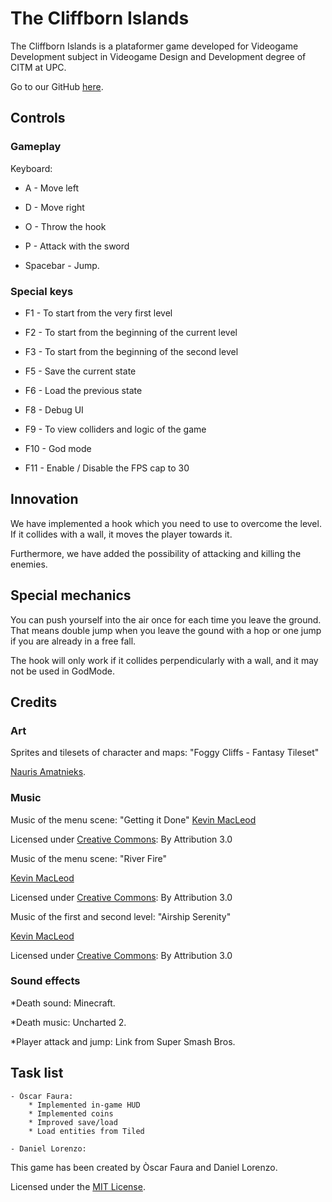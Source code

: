 # The Cliffborn Islands

The Cliffborn Islands is a plataformer game developed for Videogame Development subject in Videogame Design and
Development degree of CITM at UPC.



Go to our GitHub [here](https://github.com/DLorenzoLaguno17/The-Cliffborn-Islands).

## Controls

### Gameplay

Keyboard:

* A - Move left

* D - Move right

* O - Throw the hook

* P - Attack with the sword

* Spacebar - Jump.



### Special keys

* F1 - To start from the very first level

* F2 - To start from the beginning of the current level

* F3 - To start from the beginning of the second level

* F5 - Save the current state

* F6 - Load the previous state

* F8 - Debug UI

* F9 - To view colliders and logic of the game

* F10 - God mode

* F11 - Enable / Disable the FPS cap to 30



## Innovation


We have implemented a hook which you need to use to overcome the level. If it collides with a wall, it moves the player towards it.



Furthermore, we have added the possibility of attacking and killing the enemies.



## Special mechanics


You can push yourself into the air once for each time you leave the ground. That means double jump when you leave the gound with a hop 
or one jump if you are already in a free fall.



The hook will only work if it collides perpendicularly with a wall, and it may not be used in GodMode.



## Credits



### Art

Sprites and tilesets of character and maps: "Foggy Cliffs - Fantasy Tileset"

[Nauris Amatnieks](https://twitter.com/Namatnieks).



### Music
Music of the menu scene: "Getting it Done"
[Kevin MacLeod](https://incompetech.com/)

Licensed under [Creative Commons](http://creativecommons.org/licenses/by/3.0/): By Attribution 3.0



Music of the menu scene: "River Fire"

[Kevin MacLeod](https://incompetech.com/)

Licensed under [Creative Commons](http://creativecommons.org/licenses/by/3.0/): By Attribution 3.0



Music of the first and second level: "Airship Serenity"

[Kevin MacLeod](https://incompetech.com/)

Licensed under [Creative Commons](http://creativecommons.org/licenses/by/3.0/): By Attribution 3.0



### Sound effects

*Death sound: Minecraft.		

*Death music: Uncharted 2.

*Player attack and jump: Link from Super Smash Bros.



## Task list
	
	- Òscar Faura: 
		* Implemented in-game HUD
		* Implemented coins
		* Improved save/load
		* Load entities from Tiled
	
	- Daniel Lorenzo: 




This game has been created by Òscar Faura and Daniel Lorenzo.

Licensed under the [MIT License](LICENSE).

